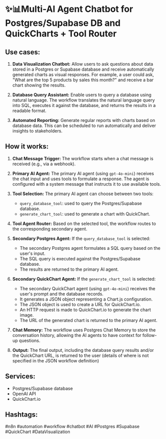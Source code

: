 # ✨📊Multi-AI Agent Chatbot for Postgres/Supabase DB and QuickCharts + Tool Router

## Use cases:

1.  **Data Visualization Chatbot:** Allow users to ask questions about data stored in a Postgres or Supabase database and receive automatically generated charts as visual responses. For example, a user could ask, "What are the top 5 products by sales this month?" and receive a bar chart showing the results.

2.  **Database Query Assistant:** Enable users to query a database using natural language. The workflow translates the natural language query into SQL, executes it against the database, and returns the results in a readable format.

3.  **Automated Reporting:** Generate regular reports with charts based on database data. This can be scheduled to run automatically and deliver insights to stakeholders.

## How it works:

1.  **Chat Message Trigger:** The workflow starts when a chat message is received (e.g., via a webhook).

2.  **Primary AI Agent:** The primary AI agent (using `gpt-4o-mini`) receives the chat input and uses tools to formulate a response. The agent is configured with a system message that instructs it to use available tools.

3.  **Tool Selection:** The primary AI agent can choose between two tools:
    *   `query_database_tool`: used to query the Postgres/Supabase database.
    *   `generate_chart_tool`: used to generate a chart with QuickChart.

4.  **Tool Agent Router:** Based on the selected tool, the workflow routes to the corresponding secondary agent.

5.  **Secondary Postgres Agent:** If the `query_database_tool` is selected:
    *   The secondary Postgres agent formulates a SQL query based on the user's input.
    *   The SQL query is executed against the Postgres/Supabase database.
    *   The results are returned to the primary AI agent.

6.  **Secondary QuickChart Agent:** If the `generate_chart_tool` is selected:
    *   The secondary QuickChart agent (using `gpt-4o-mini`) receives the user's prompt and the database records.
    *   It generates a JSON object representing a Chart.js configuration.
    *   The JSON object is used to create a URL for QuickChart.io.
    *   An HTTP request is made to QuickChart.io to generate the chart image.
    *   The URL of the generated chart is returned to the primary AI agent.

7.  **Chat Memory:** The workflow uses Postgres Chat Memory to store the conversation history, allowing the AI agents to have context for follow-up questions.

8.  **Output:** The final output, including the database query results and/or the QuickChart URL, is returned to the user (details of where is not specified in the JSON workflow definition)

## Services:

*   Postgres/Supabase database
*   OpenAI API
*   QuickChart.io

## Hashtags:

#n8n #automation #workflow #chatbot #AI #Postgres #Supabase #QuickChart #DataVisualization
